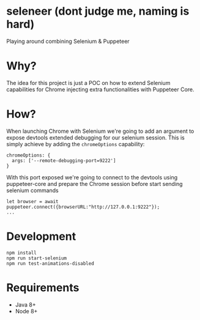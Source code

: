 # seleneer (dont judge me, naming is hard)
Playing around combining Selenium & Puppeteer

# Why?
The idea for this project is just a POC on how to extend Selenium capabilities for Chrome injecting extra functionalities with Puppeteer Core. 

# How?
When launching Chrome with Selenium we're going to add an argument to expose devtools extended debugging for our selenium session. This is simply achieve by adding the `chromeOptions` capability:
```
chromeOptions: {
  args: ['--remote-debugging-port=9222']
}
```
With this port exposed we're going to connect to the devtools using puppeteer-core and prepare the Chrome session before start sending selenium commands
```
let browser = await puppeteer.connect({browserURL:"http://127.0.0.1:9222"});
...
```

# Development
```
npm install
npm run start-selenium
npm run test-animations-disabled
```

# Requirements
* Java 8+
* Node 8+
